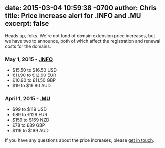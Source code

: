 date: 2015-03-04 10:59:38 -0700
author: Chris
title: Price increase alert for .INFO and .MU
excerpt: false
----

Heads up, folks. We're not fond of domain extension price increases, but we have two to announce, both of which affect the registration and renewal costs for the domains.

### May 1, 2015 - [.INFO](https://iwantmyname.com/domains/info-domain-name-registration-for-information) 

+ $15.50 to $16.50 USD
+ €11.90 to €12.90 EUR
+ £10.90 to £11.50 GBP
+ $19 to $19.90 AUD

### April 1, 2015 - [.MU](https://iwantmyname.com/domains/mu-mauritian-domain-name-registration-for-mauritius)

+ $99 to $119 USD 
+ €89 to €129 EUR
+ $159 to $169 NZD
+ £78 to £89 GBP
+ $119 to $169 AUD

If you have any questions about the price increases, please [get in touch](https://iwantmyname.com/support).